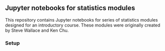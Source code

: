 ## Jupyter notebooks for statistics modules

This repository contains Jupyter notebooks for series of statistics modules designed for an introductory course. These modules were originally created by Steve Wallace and Ken Chu.

### Setup
